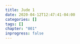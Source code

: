 ```yaml
---
title: Jude 1
date: 2020-04-12T12:47:41-04:00
categories: []
tags: []
chapter: "001"
inprogress: false
---
```


